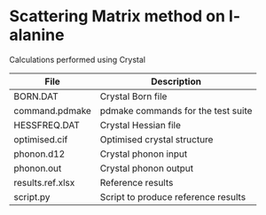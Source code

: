 # Scattering Matrix method on l-alanine

Calculations performed using Crystal

 | **File**           | **Description**                                    |
 | -------------------| -------------------------------------------------- |
 | BORN.DAT           | Crystal Born file                                  |
 | command.pdmake     | pdmake commands for the test suite                 |
 | HESSFREQ.DAT       | Crystal Hessian file                               |
 | optimised.cif      | Optimised crystal structure                        |
 | phonon.d12         | Crystal phonon input                               |
 | phonon.out         | Crystal phonon output                              |
 | results.ref.xlsx   | Reference results                                  |
 | script.py          | Script to produce reference results                |

